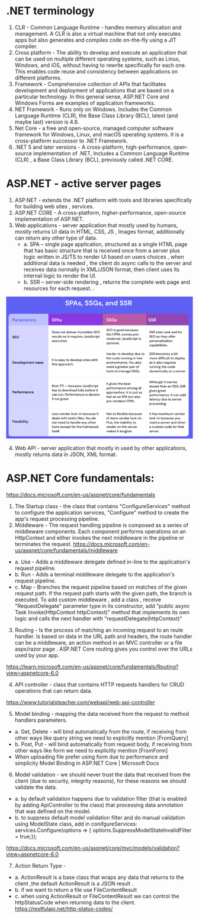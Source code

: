# .NET terminology
1. CLR - Common Language Runtime - handles memory allocation and management. A CLR is also a virtual machine that not only executes apps but also generates and compiles code on-the-fly using a JIT compiler.
2. Cross platform - The ability to develop and execute an application that can be used on multiple different operating systems, such as Linux, Windows, and iOS, without having to rewrite specifically for each one. This enables code reuse and consistency between applications on different platforms.
3. Framework - Comprehensive collection of APIs that facilitates development and deployment of applications that are based on a particular technology. In this general sense, ASP.NET Core and Windows Forms are examples of application frameworks. 
4. NET Framework - Runs only on Windows. Includes the Common Language Runtime (CLR), the Base Class Library (BCL), latest (and maybe last) version is 4.8.
5. Net Core - a free and open-source, managed computer software framework for Windows, Linux, and macOS operating systems. It is a cross-platform successor to .NET Framework.
6. .NET 5 and later versions - A cross-platform, high-performance, open-source implementation of .NET, Includes a Common Language Runtime (CLR) , a Base Class Library (BCL), previously called .NET CORE.

# ASP.NET - active server pages

1. ASP.NET - extends the .NET platform with tools and libraries specifically for building web sites , services.
2. ASP.NET CORE - A cross-platform, higher-performance, open-source implementation of ASP.NET.
3. Web applications - server application that mostly used by humans, mostly returns UI data in HTML, CSS, JS , Images format, additionally can return any other type of data.
    * a. SPA – single page application, structured as a single HTML page that has basic structure that is received once from a server plus logic written in JS/TS to render UI based on users choices , when additional data is needed , the client do async calls to the server and receives data normally in XML/JSON format, then client uses its internal logic to render the UI.
    * b. SSR – server-side rendering , returns the complete web page and resources for each request. .

<img src="SSR_VS_SSG_VS_SPA.jpg" />


4. Web API - server application that mostly in used by other applications, mostly returns data in JSON, XML format.

# ASP.NET Core fundamentals:
https://docs.microsoft.com/en-us/aspnet/core/fundamentals
1. The Startup class - the class that contains "ConfigureServices" method to configure the application services, "Configure" method to create the app's request processing pipeline.
2. Middleware - The request handling pipeline is composed as a series of middleware components. 
Each component performs operations on an HttpContext and either invokes the next middleware in the pipeline or terminates the request.
https://docs.microsoft.com/en-us/aspnet/core/fundamentals/middleware
* a. Use - Adds a middleware delegate defined in-line to the application's request pipeline.
* b. Run - Adds a terminal middleware delegate to the application's request pipeline.
* c. Map - Branches the request pipeline based on matches of the given request path. If the request path starts with the given path, the branch is executed. 
To add custom middleware , add a class , receive "RequestDelegate" parameter type in its constructor,  add "public async Task Invoke(HttpContext httpContext)" method that implements its own logic and calls the next handler with "requestDelegate(httpContext)"  
3. Routing - Is the process of matching an incoming request to an route handler. Is based on data in the URL path and headers, the route handler can be a middleware, an action method in an MVC controller or a file aspx/razor page . ASP.NET Core routing gives you control over the URLs used by your app.
 
https://learn.microsoft.com/en-us/aspnet/core/fundamentals/Routing?view=aspnetcore-6.0

4. API controller - class that contains HTTP requests handlers for CRUD operations that can return data.

https://www.tutorialsteacher.com/webapi/web-api-controller
 
5. Model binding - mapping the data received from the request to method handlers parameters.
* a. Get, Delete - will bind automatically from the route, if receiving from other ways like query string we need to explicitly mention [FromQuery]
* b. Post, Put - will bind automatically from request body, if receiving from other ways like form we need to explicitly mention [FromForm]
* When uploading file prefer using form due to performance and simplicity
Model Binding in ASP.NET Core | Microsoft Docs
6. Model validation - we should never trust the data that received from the client (due to security, integrity reasons), for these reasons we should validate the data.
* a. by default validation happens due to validation filter (that is enabled by adding ApiController to the class) that processing data annotation that was defined on the model.
* b. to suppress default model validation filter and do manual validation using ModelState class, add in conifgureServices: 
services.Configure<ApiBehaviorOptions>(options => {	options.SuppressModelStateInvalidFilter = true;});

https://docs.microsoft.com/en-us/aspnet/core/mvc/models/validation?view=aspnetcore-6.0

7. Action Return Type - 
* a. ActionResult is a base class that wraps any data that returns to the client ,the default ActionResult is a JSON result .
* b. if we want to return a file use FileContentResult
* c. when using ActionResult or FileContentResult we can control the httpStatusCode when returning data to the client. 
https://restfulapi.net/http-status-codes/




